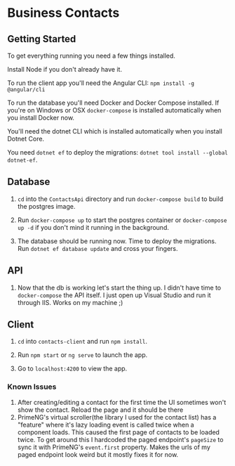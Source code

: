 # Business Contacts

## Getting Started

To get everything running you need a few things installed.

Install Node if you don't already have it.

To run the client app you'll need the Angular CLI: `npm install -g @angular/cli`

To run the database you'll need Docker and Docker Compose installed.  If you're on Windows or OSX `docker-compose` is installed automatically when you install Docker now.

You'll need the dotnet CLI which is installed automatically when you install Dotnet Core.

You need `dotnet ef` to deploy the migrations: `dotnet tool install --global dotnet-ef`.


## Database

1. `cd` into the `ContactsApi` directory and run `docker-compose build` to build the postgres image.

2. Run `docker-compose up` to start the postgres container or `docker-compose up -d` if you don't mind it running in the background.

3. The database should be running now. Time to deploy the migrations.  Run `dotnet ef database update` and cross your fingers.

## API
1. Now that the db is working let's start the thing up.  I didn't have time to `docker-compose` the API itself.  I just open up Visual Studio and run it through IIS.  Works on my machine ;)

## Client

1. `cd` into `contacts-client` and run `npm install`.

2. Run `npm start` or `ng serve` to launch the app.

3. Go to `localhost:4200` to view the app.

### Known Issues

1. After creating/editing a contact for the first time the UI sometimes won't show the contact. Reload the page and it should be there
2. PrimeNG's virtual scroller(the library I used for the contact list) has a "feature" where it's lazy loading event is called twice when a component loads.  This caused the first page of contacts to be loaded twice.  To get around this I hardcoded the paged endpoint's `pageSize` to sync it with PrimeNG's `event.first` property.  Makes the urls of my paged endpoint look weird but it mostly fixes it for now.